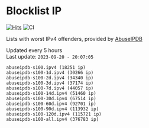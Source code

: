 # Blocklist IP

[![Hits](https://hits.seeyoufarm.com/api/count/incr/badge.svg?url=https%3A%2F%2Fgithub.com%2Fborestad%2Fblocklist-ip%2F&count_bg=%2379C83D&title_bg=%23555555&icon=&icon_color=%23E7E7E7&title=hits&edge_flat=false)](https://hits.seeyoufarm.com)  ![CI](https://img.shields.io/github/workflow/status/borestad/blocklist-ip/CI?style=flat-square)

Lists with worst IPv4 offenders, provided by [AbuseIPDB](https://www.abuseipdb.com/)

<!-- FOOTER-PLACEHOLDER -->
Updated every 5 hours<br>
Last update: `2023-09-20 - 20:07:05`
```
abuseipdb-s100.ipv4 (18251 ip)
abuseipdb-s100-1d.ipv4 (30266 ip)
abuseipdb-s100-2d.ipv4 (34340 ip)
abuseipdb-s100-3d.ipv4 (37174 ip)
abuseipdb-s100-7d.ipv4 (44057 ip)
abuseipdb-s100-14d.ipv4 (51460 ip)
abuseipdb-s100-30d.ipv4 (67514 ip)
abuseipdb-s100-60d.ipv4 (92701 ip)
abuseipdb-s100-90d.ipv4 (113932 ip)
abuseipdb-s100-120d.ipv4 (115721 ip)
abuseipdb-s100-all.ipv4 (376783 ip)
```
